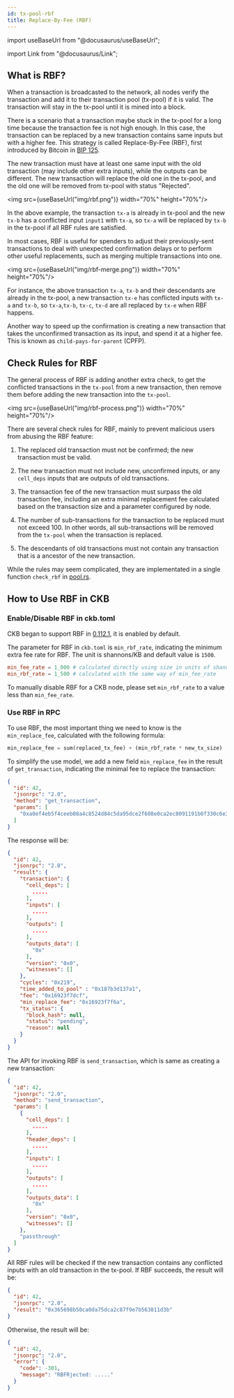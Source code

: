 ```yaml
---
id: tx-pool-rbf
title: Replace-By-Fee (RBF)
---
```


import useBaseUrl from "@docusaurus/useBaseUrl";

import Link from "@docusaurus/Link";

## What is RBF?

When a transaction is broadcasted to the network, all nodes verify the transaction and add it to their transaction pool (tx-pool) if it is valid. The transaction will stay in the tx-pool until it is mined into a block.

There is a scenario that a transaction maybe stuck in the tx-pool for a long time because the transaction fee is not high enough. In this case, the transaction can be replaced by a new transaction contains same inputs but with a higher fee. This strategy is called Replace-By-Fee (RBF), first introduced by Bitcoin in [BIP 125](https://github.com/bitcoin/bips/blob/master/bip-0125.mediawiki).

The new transaction must have at least one same input with the old transaction (may include other extra inputs), while the outputs can be different. The new transaction will replace the old one in the tx-pool, and the old one will be removed from tx-pool with status "Rejected".

<img src={useBaseUrl("img/rbf.png")} width="70%" height="70%"/>

In the above example, the transaction `tx-a` is already in tx-pool and the new `tx-b` has a conflicted input `input1` with `tx-a`, so `tx-a` will be replaced by `tx-b` in the tx-pool if all RBF rules are satisfied.

In most cases, RBF is useful for spenders to adjust their previously-sent transactions to deal with unexpected confirmation delays or to perform other useful replacements, such as merging multiple transactions into one.

<img src={useBaseUrl("img/rbf-merge.png")} width="70%" height="70%"/>

For instance, the above transaction `tx-a`, `tx-b` and their descendants are already in the tx-pool, a new transaction `tx-e` has conflicted inputs with `tx-a` and `tx-b`, so `tx-a`,`tx-b`, `tx-c`, `tx-d` are all replaced by `tx-e` when RBF happens.

Another way to speed up the confirmation is creating a new transaction that takes the unconfirmed transaction as its input, and spend it at a higher fee. This is known as `child-pays-for-parent` (CPFP).

## Check Rules for RBF

The general process of RBF is adding another extra check, to get the conflicted transactions in the `tx-pool` from a new transaction, then remove them before adding the new transaction into the `tx-pool`.

<img src={useBaseUrl("img/rbf-process.png")} width="70%" height="70%"/>

There are several check rules for RBF, mainly to prevent malicious users from abusing the RBF feature:

1. The replaced old transaction must not be confirmed; the new transaction must be valid.

2. The new transaction must not include new, unconfirmed inputs, or any `cell_deps` inputs that are outputs of old transactions.

3. The transaction fee of the new transaction must surpass the old transaction fee, including an extra minimal replacement fee calculated based on the transaction size and a parameter configured by node.

4. The number of sub-transactions for the transaction to be replaced must not exceed 100. In other words, all sub-transactions will be removed from the `tx-pool` when the transaction is replaced.

5. The descendants of old transactions must not contain any transaction that is a ancestor of the new transaction.

While the rules may seem complicated, they are implementated in a single function `check_rbf` in [pool.rs](https://github.com/nervosnetwork/ckb/blob/2f44fb0ca6a73ae77b4805b8f087a3b9913ac8f5/tx-pool/src/pool.rs#L527-L629).

## How to Use RBF in CKB

### Enable/Disable RBF in ckb.toml

CKB began to support RBF in [0.112.1](https://github.com/nervosnetwork/ckb/releases/tag/v0.112.1), it is enabled by default.

The parameter for RBF in `ckb.toml` is `min_rbf_rate`, indicating the minimum extra fee rate for RBF. The unit is shannons/KB and default value is `1500`.

```toml
min_fee_rate = 1_000 # calculated directly using size in units of shannons/KB
min_rbf_rate = 1_500 # calculated with the same way of min_fee_rate
```

To manually disable RBF for a CKB node, please set `min_rbf_rate` to a value less than `min_fee_rate`.

### Use RBF in RPC

To use RBF, the most important thing we need to know is the `min_replace_fee`, calculated with the following formula:

```rust
min_replace_fee = sum(replaced_tx_fee) + (min_rbf_rate * new_tx_size)
```

To simplify the use model, we add a new field `min_replace_fee` in the result of `get_transaction`, indicating the minimal fee to replace the transaction:

```json
{
  "id": 42,
  "jsonrpc": "2.0",
  "method": "get_transaction",
  "params": [
    "0xa0ef4eb5f4ceeb08a4c8524d84c5da95dce2f608e0ca2ec8091191b0f330c6e3"
  ]
}
```

The response will be:

```json
{
  "id": 42,
  "jsonrpc": "2.0",
  "result": {
    "transaction": {
      "cell_deps": [
        .....
      ],
      "inputs": [
        .....
      ],
      "outputs": [
        .....
      ],
      "outputs_data": [
        "0x"
      ],
      "version": "0x0",
      "witnesses": []
    },
    "cycles": "0x219",
    "time_added_to_pool" : "0x187b3d137a1",
    "fee": "0x16923f7dcf",
    "min_replace_fee": "0x16923f7f6a",
    "tx_status": {
      "block_hash": null,
      "status": "pending",
      "reason": null
    }
  }
}
```

The API for invoking RBF is `send_transaction`, which is same as creating a new transaction:

```json
{
  "id": 42,
  "jsonrpc": "2.0",
  "method": "send_transaction",
  "params": [
    {
      "cell_deps": [
        .....
      ],
      "header_deps": [
        .....
      ],
      "inputs": [
        .....
      ],
      "outputs": [
        .....
      ],
      "outputs_data": [
        "0x"
      ],
      "version": "0x0",
      "witnesses": []
    },
    "passthrough"
  ]
}
```

All RBF rules will be checked if the new transaction contains any conflicted inputs with an old transaction in the tx-pool. If RBF succeeds, the result will be:

```json
{
  "id": 42,
  "jsonrpc": "2.0",
  "result": "0x365698b50ca0da75dca2c87f9e7b563811d3b"
}
```

Otherwise, the result will be:

```json
{
  "id": 42,
  "jsonrpc": "2.0",
  "error": {
    "code": -301,
    "message": "RBFRjected: ....."
  }
}
```